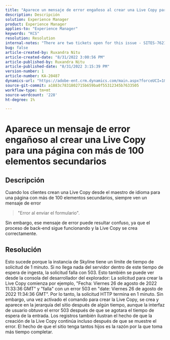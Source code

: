 ```yaml
---
title: "Aparece un mensaje de error engañoso al crear una Live Copy para una página con más de 100 elementos secundarios"
description: Descripción
solution: Experience Manager
product: Experience Manager
applies-to: "Experience Manager"
keywords: "KCS"
resolution: Resolution
internal-notes: "There are two tickets open for this issue - SITES-7621 and SITES-7668"
bug: false
article-created-by: Ruxandra Nitu
article-created-date: "8/31/2022 3:00:56 PM"
article-published-by: Ruxandra Nitu
article-published-date: "8/31/2022 3:15:39 PM"
version-number: 1
article-number: KA-20487
dynamics-url: "https://adobe-ent.crm.dynamics.com/main.aspx?forceUCI=1&pagetype=entityrecord&etn=knowledgearticle&id=56d1d4b4-3d29-ed11-9db1-0022480861dd"
source-git-commit: a1883c7831802715b659ba0f55312345b7633505
workflow-type: tm+mt
source-wordcount: '228'
ht-degree: 1%

---
```


# Aparece un mensaje de error engañoso al crear una Live Copy para una página con más de 100 elementos secundarios

## Descripción


Cuando los clientes crean una Live Copy desde el maestro de idioma para una página con más de 100 elementos secundarios, siempre ven un mensaje de error


> &quot;Error al enviar el formulario&quot;.


Sin embargo, ese mensaje de error puede resultar confuso, ya que el proceso de back-end sigue funcionando y la Live Copy se crea correctamente.


## Resolución


Esto sucede porque la instancia de Skyline tiene un límite de tiempo de solicitud de 1 minuto.
Si no llega nada del servidor dentro de este tiempo de espera de ingesta, la solicitud falla con 503.
Esto también se puede ver desde la consola del desarrollador del explorador: La solicitud para crear la Live Copy comienza por ejemplo, &quot;Fecha: Viernes 26 de agosto de 2022 11:33:36 GMT&quot; y &quot;falla&quot; con un error 503 en &quot;date: Viernes 26 de agosto de 2022 11:34:36 GMT&quot;. Por lo tanto, la solicitud HTTP termina en 1 minuto.
Sin embargo, una vez activado el comando para crear la Live Copy, se crea y aparece en la jerarquía del sitio después de algún tiempo, aunque la interfaz de usuario obtuvo el error 503 después de que se agotara el tiempo de espera de la entrada. Los registros también ilustran el hecho de que la creación de la Live Copy continúa incluso después de que se muestre el error. El hecho de que el sitio tenga tantos hijos es la razón por la que toma más tiempo completar.
